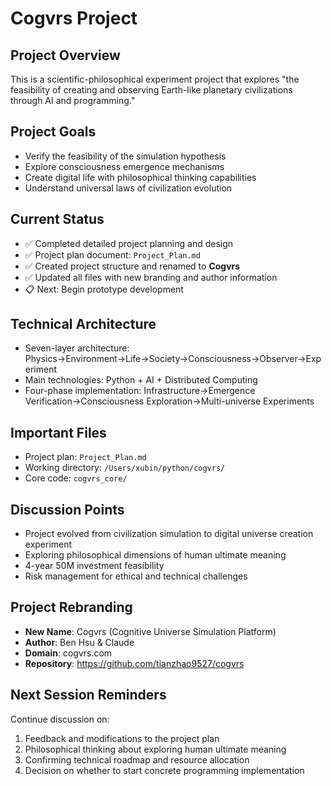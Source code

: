 # Cogvrs Project

## Project Overview
This is a scientific-philosophical experiment project that explores "the feasibility of creating and observing Earth-like planetary civilizations through AI and programming."

## Project Goals
- Verify the feasibility of the simulation hypothesis
- Explore consciousness emergence mechanisms
- Create digital life with philosophical thinking capabilities
- Understand universal laws of civilization evolution

## Current Status
- ✅ Completed detailed project planning and design
- ✅ Project plan document: `Project_Plan.md`
- ✅ Created project structure and renamed to **Cogvrs**
- ✅ Updated all files with new branding and author information
- 📋 Next: Begin prototype development

## Technical Architecture
- Seven-layer architecture: Physics→Environment→Life→Society→Consciousness→Observer→Experiment
- Main technologies: Python + AI + Distributed Computing
- Four-phase implementation: Infrastructure→Emergence Verification→Consciousness Exploration→Multi-universe Experiments

## Important Files
- Project plan: `Project_Plan.md`
- Working directory: `/Users/xubin/python/cogvrs/`
- Core code: `cogvrs_core/`

## Discussion Points
- Project evolved from civilization simulation to digital universe creation experiment
- Exploring philosophical dimensions of human ultimate meaning
- 4-year 50M investment feasibility
- Risk management for ethical and technical challenges

## Project Rebranding
- **New Name**: Cogvrs (Cognitive Universe Simulation Platform)
- **Author**: Ben Hsu & Claude
- **Domain**: cogvrs.com
- **Repository**: https://github.com/tianzhao9527/cogvrs

## Next Session Reminders
Continue discussion on:
1. Feedback and modifications to the project plan
2. Philosophical thinking about exploring human ultimate meaning
3. Confirming technical roadmap and resource allocation
4. Decision on whether to start concrete programming implementation
